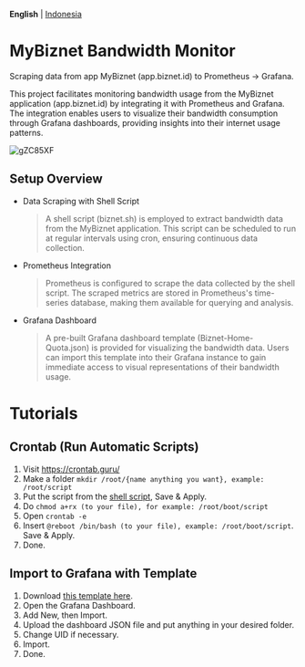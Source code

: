 **English** | [Indonesia](https://github.com/ryukora/mybiznet-bandwidth-prometheus/blob/main/README-id.md)

# MyBiznet Bandwidth Monitor
Scraping data from app MyBiznet (app.biznet.id) to Prometheus -> Grafana.

This project facilitates monitoring bandwidth usage from the MyBiznet application (app.biznet.id) by integrating it with Prometheus and Grafana. The integration enables users to visualize their bandwidth consumption through Grafana dashboards, providing insights into their internet usage patterns.

![gZC85XF](https://i.imgur.com/gZC85XF.png)

## Setup Overview

- Data Scraping with Shell Script
  > A shell script (biznet.sh) is employed to extract bandwidth data from the MyBiznet application. This script can be scheduled to run at regular intervals using cron, ensuring continuous data collection.

- Prometheus Integration
  > Prometheus is configured to scrape the data collected by the shell script. The scraped metrics are stored in Prometheus's time-series database, making them available for querying and analysis.

- Grafana Dashboard
  > A pre-built Grafana dashboard template (Biznet-Home-Quota.json) is provided for visualizing the bandwidth data. Users can import this template into their Grafana instance to gain immediate access to visual representations of their bandwidth usage.

# Tutorials

## Crontab (Run Automatic Scripts)
1. Visit https://crontab.guru/
2. Make a folder ``mkdir /root/{name anything you want}, example: /root/script``
3. Put the script from the [shell script](https://raw.githubusercontent.com/ryukora/mybiznet-bandwidth-prometheus/refs/heads/main/biznet.sh), Save & Apply.
4. Do ``chmod a+rx (to your file), for example: /root/boot/script``
5. Open ``crontab -e``
6. Insert ``@reboot /bin/bash (to your file), example: /root/boot/script``. Save & Apply.
7. Done.

## Import to Grafana with Template
1. Download [this template here](https://github.com/ryukora/mybiznet-bandwidth-prometheus/raw/refs/heads/main/Biznet-Home-Quota.json).
2. Open the Grafana Dashboard.
3. Add New, then Import.
4. Upload the dashboard JSON file and put anything in your desired folder.
5. Change UID if necessary.
6. Import.
7. Done.

